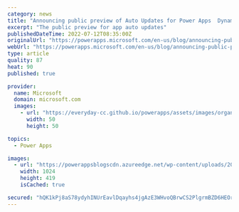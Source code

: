 ```yaml
---
category: news
title: "Announcing public preview of Auto Updates for Power Apps  Dynamics CE"
excerpt: "The public preview for app auto updates"
publishedDateTime: 2022-07-12T08:35:00Z
originalUrl: "https://powerapps.microsoft.com/en-us/blog/announcing-public-preview-of-auto-updates-for-power-apps/"
webUrl: "https://powerapps.microsoft.com/en-us/blog/announcing-public-preview-of-auto-updates-for-power-apps/"
type: article
quality: 87
heat: 90
published: true

provider:
  name: Microsoft
  domain: microsoft.com
  images:
    - url: "https://everyday-cc.github.io/powerapps/assets/images/organizations/microsoft.com-50x50.jpg"
      width: 50
      height: 50

topics:
  - Power Apps

images:
  - url: "https://powerappsblogscdn.azureedge.net/wp-content/uploads/2022/07/auto-app-update-2-1024x419.jpg"
    width: 1024
    height: 419
    isCached: true

secured: "hQK1kPj8aS78ydyhINUrEavlDqayhs4jgAzE3WHvoQBrwCS2PlgrmBZD6HEOrq+/E3bO9PQnNXbJ0ObsOMCtS4lKx6xUJYZ2P6VhYbXm9sFyd3FmGjKrzCKNXRbdN0/mj78xlau7MZnuhD93fSZ5zdRB5fYYfsJZ6MGEcnyFLg+UXg2rPhQbNOco22mnsNNPxOuaLILgIWPZQLlgPSEH1QmN0yQ0eV+gmJ38oxRM4/tS5c09zZd+FcELHL98NiO3ZsDT3PkooSWSF0ze7meM3Do1HOjfH0QutwECpdpiBWYnKBDmgxhGxYVW4EL672I4M0jjf+gXhyIWDiReHJo71G8NAy4sPLkgPPiX42uWuOU=;TMHjD9IevNiCHPX4bZupxg=="
---
```


